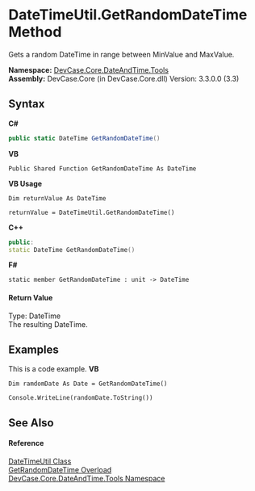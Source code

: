# DateTimeUtil.GetRandomDateTime Method 
 

Gets a random DateTime in range between MinValue and MaxValue.

**Namespace:**&nbsp;<a href="N_DevCase_Core_DateAndTime_Tools">DevCase.Core.DateAndTime.Tools</a><br />**Assembly:**&nbsp;DevCase.Core (in DevCase.Core.dll) Version: 3.3.0.0 (3.3)

## Syntax

**C#**<br />
``` C#
public static DateTime GetRandomDateTime()
```

**VB**<br />
``` VB
Public Shared Function GetRandomDateTime As DateTime
```

**VB Usage**<br />
``` VB Usage
Dim returnValue As DateTime

returnValue = DateTimeUtil.GetRandomDateTime()
```

**C++**<br />
``` C++
public:
static DateTime GetRandomDateTime()
```

**F#**<br />
``` F#
static member GetRandomDateTime : unit -> DateTime 

```


#### Return Value
Type: DateTime<br />The resulting DateTime.

## Examples
This is a code example. 
**VB**<br />
``` VB
Dim ramdomDate As Date = GetRandomDateTime()

Console.WriteLine(randomDate.ToString())
```


## See Also


#### Reference
<a href="T_DevCase_Core_DateAndTime_Tools_DateTimeUtil">DateTimeUtil Class</a><br /><a href="Overload_DevCase_Core_DateAndTime_Tools_DateTimeUtil_GetRandomDateTime">GetRandomDateTime Overload</a><br /><a href="N_DevCase_Core_DateAndTime_Tools">DevCase.Core.DateAndTime.Tools Namespace</a><br />